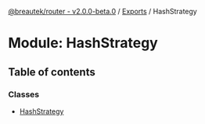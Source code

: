 [@breautek/router - v2.0.0-beta.0](../README.md) / [Exports](../modules.md) / HashStrategy

# Module: HashStrategy

## Table of contents

### Classes

- [HashStrategy](../classes/HashStrategy.HashStrategy-1.md)
